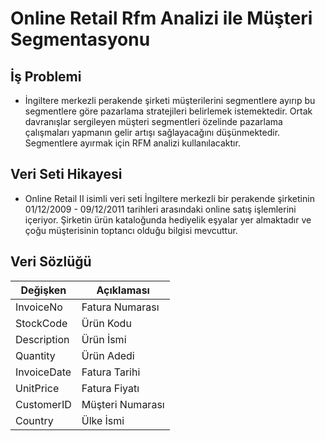 # Online Retail Rfm Analizi ile Müşteri Segmentasyonu

## İş Problemi

- İngiltere merkezli perakende şirketi müşterilerini segmentlere ayırıp bu segmentlere göre pazarlama stratejileri belirlemek istemektedir. Ortak davranışlar sergileyen müşteri segmentleri özelinde pazarlama çalışmaları yapmanın gelir artışı sağlayacağını düşünmektedir. Segmentlere ayırmak için RFM analizi kullanılacaktır.

## Veri Seti Hikayesi

- Online Retail II isimli veri seti İngiltere merkezli bir perakende şirketinin 01/12/2009 - 09/12/2011 tarihleri arasındaki online satış işlemlerini içeriyor. Şirketin ürün kataloğunda hediyelik eşyalar yer almaktadır ve çoğu müşterisinin toptancı olduğu bilgisi mevcuttur.

## Veri Sözlüğü

  | Değişken      | Açıklaması        |
  | ------------- | ----------------- |
  | InvoiceNo     | Fatura Numarası   |
  | StockCode     | Ürün Kodu         |
  | Description   | Ürün İsmi         |
  | Quantity      | Ürün Adedi        |
  | InvoiceDate   | Fatura Tarihi     |
  | UnitPrice     | Fatura Fiyatı     |
  | CustomerID    | Müşteri Numarası  |
  | Country       | Ülke İsmi         |
